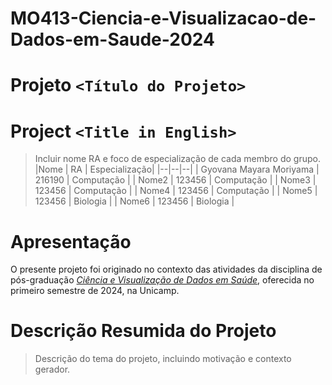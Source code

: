 # MO413-Ciencia-e-Visualizacao-de-Dados-em-Saude-2024

# Projeto `<Título do Projeto>`
# Project `<Title in English>`

> Incluir nome RA e foco de especialização de cada membro do grupo.
> |Nome  | RA | Especialização|
> |--|--|--|
> | Gyovana Mayara Moriyama  | 216190  | Computação |
> | Nome2  | 123456  | Computação |
> | Nome3  | 123456  | Computação |
> | Nome4  | 123456  | Computação |
> | Nome5  | 123456  | Biologia |
> | Nome6  | 123456  | Biologia |

# Apresentação

O presente projeto foi originado no contexto das atividades da disciplina de pós-graduação [*Ciência e Visualização de Dados em Saúde*](https://github.com/datasci4health), oferecida no primeiro semestre de 2024, na Unicamp.

# Descrição Resumida do Projeto
> Descrição do tema do projeto, incluindo motivação e contexto gerador.
